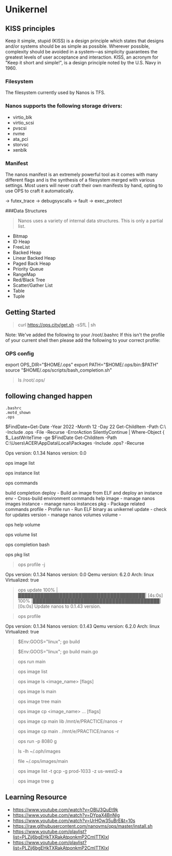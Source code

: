 # Unikernel

## KISS principles
Keep it simple, stupid (KISS) is a design principle which states that designs and/or systems should be as simple as possible. Wherever possible, complexity should be avoided in a system—as simplicity guarantees the greatest levels of user acceptance and interaction.
KISS, an acronym for "Keep it short and simple!", is a design principle noted by the U.S. Navy in 1960.

### Filesystem
The filesystem currently used by Nanos is TFS.

### Nanos supports the following storage drivers:
* virtio_blk
* virtio_scsi
* pvscsi
* nvme
* ata_pci
* storvsc
* xenblk


### Manifest
The nanos manifest is an extremely powerful tool as it comes with many different flags and is the synthesis of a filesystem merged with various settings. Most users will never craft their own manifests by hand, opting to use OPS to craft it automatically.

→ futex_trace
→ debugsyscalls
→ fault
→ exec_protect


###Data Structures
> Nanos uses a variety of internal data structures. This is only a partial list.
* Bitmap
* ID Heap
* FreeList
* Backed Heap
* Linear Backed Heap
* Paged Back Heap
* Priority Queue
* RangeMap
* Red/Black Tree
* Scatter/Gather List
* Table
* Tuple


## Getting Started
> curl https://ops.city/get.sh -sSfL | sh


Note: We've added the following to your /root/.bashrc
If this isn't the profile of your current shell then please add the following to your correct profile:

### OPS config
export OPS_DIR="$HOME/.ops"
export PATH="$HOME/.ops/bin:$PATH"
source "$HOME/.ops/scripts/bash_completion.sh"


> ls /root/.ops/

## following changed happen
```
.bashrc
.motd_shown
.ops
```


$FindDate=Get-Date -Year 2022 -Month 12 -Day 22
Get-ChildItem -Path C:\ -Include .ops -File -Recurse -ErrorAction SilentlyContinue | Where-Object { $_.LastWriteTime -ge $FindDate 
Get-Childitem -Path C:\Users\ACER\AppData\Local\Packages -Include .ops? -Recurse

Ops version: 0.1.34
Nanos version: 0.0
 
ops image list

ops instance list

ops commands

build
completion
deploy - Build an image from ELF and deploy an instance
env - Cross-build environment commands
help
image - manage nanos images
instance - manage nanos instances
pkg - Package related commands
profile -  Profile
run - Run ELF binary as unikernel
update -  check for updates
version - manage nanos volumes
volume - 

ops help volume

ops volume list

ops completion bash




ops pkg list


> ops profile -j

Ops version: 0.1.34
Nanos version: 0.0
Qemu version: 6.2.0
Arch: linux
Virtualized: true



> ops update
 100% |████████████████████████████████████████|  [4s:0s]
 100% |████████████████████████████████████████|  [0s:0s]
Update nanos to 0.1.43 version.

> ops profile

Ops version: 0.1.34
Nanos version: 0.1.43
Qemu version: 6.2.0
Arch: linux
Virtualized: true



> $Env:GOOS="linux"; go build

> $Env:GOOS="linux"; go build main.go

> ops run main

> ops image list

> ops image ls <image_name> <path> [flags]

> ops image ls main

> ops image tree main


> ops image cp <image_name> <src>... <dest> [flags]

> ops image cp main lib /mnt/e/PRACTICE/nanos -r

> ops image cp main . /mnt/e/PRACTICE/nanos -r

> ops run -p 8080 g

> ls -lh ~/.oph/images

> file ~/.ops/images/main

> ops image list -t gcp -g prod-1033 -z us-west2-a

> ops image tree g

## Learning Resource
* https://www.youtube.com/watch?v=OBlJ3QuEt9k
* https://www.youtube.com/watch?v=DYpaX4BnNlg
* https://www.youtube.com/watch?v=UrHOw35uBrE&t=10s
* https://raw.githubusercontent.com/nanovms/ops/master/install.sh
* https://www.youtube.com/playlist?list=PLZij6bgEHkTXRakAtponkmP2CmlTTKlxl
* https://www.youtube.com/playlist?list=PLZij6bgEHkTXRakAtponkmP2CmlTTKlxl
